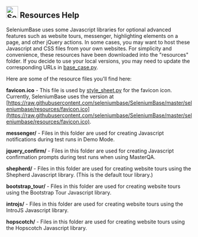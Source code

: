 ## <img src="https://cdn2.hubspot.net/hubfs/100006/images/super_square_logo_3a.png" title="SeleniumBase" height="32"> Resources Help

SeleniumBase uses some Javascript libraries for optional advanced features such as website tours, messenger, highlighting elements on a page, and other jQuery actions. In some cases, you may want to host these Javascript and CSS files from your own websites. For simplicity and convenience, these resources have been downloaded into the "resources" folder. If you decide to use your local versions, you may need to update the corresponding URLs in [base_case.py](https://github.com/seleniumbase/SeleniumBase/blob/master/seleniumbase/fixtures/base_case.py).

Here are some of the resource files you'll find here:

**favicon.ico** - This file is used by [style_sheet.py](https://github.com/seleniumbase/SeleniumBase/blob/master/seleniumbase/core/style_sheet.py) for the favicon icon. Currently, SeleniumBase uses the version at [https://raw.githubusercontent.com/seleniumbase/SeleniumBase/master/seleniumbase/resources/favicon.ico](https://raw.githubusercontent.com/seleniumbase/SeleniumBase/master/seleniumbase/resources/favicon.ico).

**messenger/** - Files in this folder are used for creating Javascript notifications during test runs in Demo Mode.

**jquery_confirm/** - Files in this folder are used for creating Javascript confirmation prompts during test runs when using MasterQA.

**shepherd/** - Files in this folder are used for creating website tours using the Shepherd Javascript library. (This is the default tour library.)

**bootstrap_tour/** - Files in this folder are used for creating website tours using the Bootstrap Tour Javascript library.

**introjs/** - Files in this folder are used for creating website tours using the IntroJS Javascript library.

**hopscotch/** - Files in this folder are used for creating website tours using the Hopscotch Javascript library.
